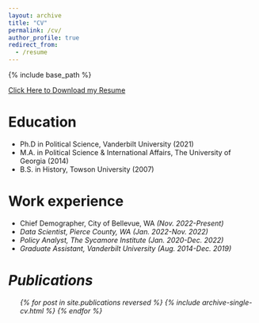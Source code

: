 ```yaml
---
layout: archive
title: "CV"
permalink: /cv/
author_profile: true
redirect_from:
  - /resume
---
```


{% include base_path %}

[Click Here to Download my Resume](https://github.com/bwtuggle/bwtuggle.github.io/blob/master/files/Bryce%20Williams-Tuggle%20Website%20Resume.pdf)

Education
======
* Ph.D in Political Science, Vanderbilt University (2021)
* M.A. in Political Science & International Affairs, The University of Georgia (2014)
* B.S. in History, Towson University (2007)

Work experience
======
* Chief Demographer, City of Bellevue, WA <i>(Nov. 2022-Present)<i>
* Data Scientist, Pierce County, WA <i>(Jan. 2022-Nov. 2022)<i>
* Policy Analyst, The Sycamore Institute <i>(Jan. 2020-Dec. 2022)<i>
* Graduate Assistant, Vanderbilt University <i>(Aug. 2014-Dec. 2019)<i>
  
Publications
======
  <ul>{% for post in site.publications reversed %}
    {% include archive-single-cv.html %}
  {% endfor %}</ul>
  

